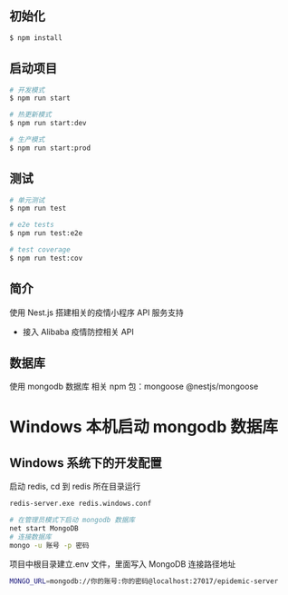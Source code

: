 ## 初始化

```bash
$ npm install
```

## 启动项目

```bash
# 开发模式
$ npm run start

# 热更新模式
$ npm run start:dev

# 生产模式
$ npm run start:prod
```

## 测试

```bash
# 单元测试
$ npm run test

# e2e tests
$ npm run test:e2e

# test coverage
$ npm run test:cov
```

## 简介

使用 Nest.js 搭建相关的疫情小程序 API 服务支持

- 接入 Alibaba 疫情防控相关 API

## 数据库

使用 mongodb 数据库
相关 npm 包：mongoose @nestjs/mongoose

# Windows 本机启动 mongodb 数据库

## Windows 系统下的开发配置

启动 redis, cd 到 redis 所在目录运行

```bash
redis-server.exe redis.windows.conf
```

```bash
# 在管理员模式下启动 mongodb 数据库
net start MongoDB
# 连接数据库
mongo -u 账号 -p 密码
```

项目中根目录建立.env 文件，里面写入 MongoDB 连接路径地址

```bash
MONGO_URL=mongodb://你的账号:你的密码@localhost:27017/epidemic-server
```
